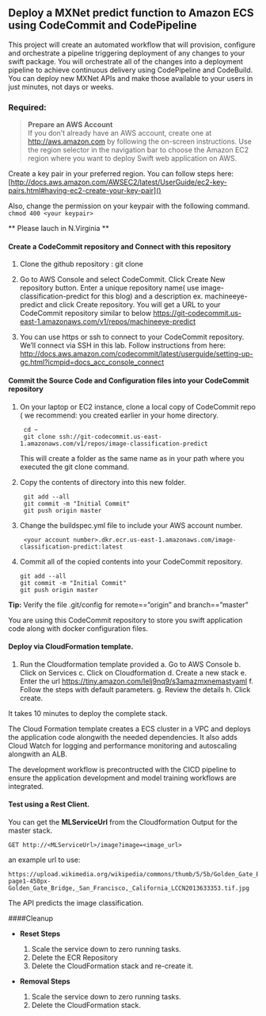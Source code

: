 ## Deploy a MXNet predict function to Amazon ECS using CodeCommit and CodePipeline

This project will create an automated workflow that will provision, configure and orchestrate a pipeline triggering deployment of any changes to your swift package. You will orchestrate all of the changes into a deployment pipeline to achieve continuous delivery using CodePipeline and CodeBuild. You can deploy new MXNet APIs and make those available to your users in just minutes, not days or weeks.


### Required:

> **Prepare an AWS Account**  
> If you don’t already have an AWS account, create one at http://aws.amazon.com by following the on-screen instructions.
> Use the region selector in the navigation bar to choose the Amazon EC2 region where you want to deploy Swift web application on AWS.

Create a key pair in your preferred region.
You can follow steps here: [http://docs.aws.amazon.com/AWSEC2/latest/UserGuide/ec2-key-pairs.html#having-ec2-create-your-key-pair]()

Also, change the permission on your keypair with the following command.
`chmod 400 <your keypair>`

** Please lauch in N.Virginia **

#### Create a CodeCommit repository and Connect with this repository

1.	Clone the github repository : git clone <repo>

2.	Go to AWS Console and select CodeCommit. Click Create New repository button. Enter a unique repository name( use image-classification-predict for this blog) and a description ex. machineeye-predict and click Create repository. You will get a URL to your CodeCommit repository similar to below https://git-codecommit.us-east-1.amazonaws.com/v1/repos/machineeye-predict

3.	You can use https or ssh to connect to your CodeCommit repository. We’ll connect via SSH in this lab.  Follow instructions from here: http://docs.aws.amazon.com/codecommit/latest/userguide/setting-up-gc.html?icmpid=docs_acc_console_connect
 
#### Commit the Source Code and Configuration files into your CodeCommit repository
1. On your laptop or EC2 instance, clone a local copy of CodeCommit repo ( we recommend:  you created earlier in your home directory.

		cd ~
		git clone ssh://git-codecommit.us-east-1.amazonaws.com/v1/repos/image-classification-predict
	
	This will create a folder as the same name as in your path where you executed the git clone command.

1. Copy the contents of <image-classification-predict >directory into this new folder.

	    git add --all
	    git commit -m "Initial Commit"
	    git push origin master  
	    
1. Change the buildspec.yml file to include your AWS account number.

 		<your account number>.dkr.ecr.us-east-1.amazonaws.com/image-classification-predict:latest
   
2.	Commit all of the copied contents into your CodeCommit repository.

	    git add --all
	    git commit -m "Initial Commit"
	    git push origin master  
    
**Tip:** Verify the file .git/config for remote==”origin” and branch==”master”

You are using this CodeCommit repository to store you swift application code along with docker configuration files.

#### Deploy via CloudFormation template.

1.	Run the Cloudformation template provided
	a.	Go to AWS Console
	b.	Click on Services
	c.	Click on Cloudformation
	d.	Create a new stack
	e.	Enter the url <https://tiny.amazon.com/lelj9nq9/s3amazmxnemastyaml> 
	f.	Follow the steps with default parameters.
	g.	Review the details
	h.	Click create.
	
It takes 10 minutes to deploy the complete stack.

The Cloud Formation template creates a ECS cluster in a VPC and deploys the application code alongwith the needed dependencies. It also adds Cloud Watch for logging and performance monitoring and autoscaling alongwith an ALB.

The development workflow is precontructed with the CICD pipeline to ensure the application development and model training workflows are integrated.

#### Test using a Rest Client.

You can get the **MLServiceUrl** from the Cloudformation Output for the master stack.

	GET http://<MLServiceUrl>/image?image=<image_url>

an example url to use: 

	https://upload.wikimedia.org/wikipedia/commons/thumb/5/5b/Golden_Gate_Bridge,_San_Francisco,_California_LCCN2013633353.tif/lossy-page1-450px-Golden_Gate_Bridge,_San_Francisco,_California_LCCN2013633353.tif.jpg

The API predicts the image classification.


####Cleanup

* **Reset Steps**
	1.	Scale the service down to zero running tasks.
	2.  Delete the ECR Repository
	3.	Delete the CloudFormation stack and re-create it.

* **Removal Steps**
	1.	Scale the service down to zero running tasks.
	2.	Delete the CloudFormation stack.
